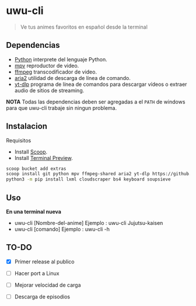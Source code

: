 # uwu-cli
>Ve tus animes favoritos en español desde la terminal

 ## Dependencias

 - [Python](https://www.python.org/downloads/) interprete del lenguaje Python.
 - [mpv](https://sourceforge.net/projects/mpv-player-windows/files/64bit-v3/) reproductor de video.
 - [ffmpeg](https://ffmpeg.org/download.html) transcodificador de video.
 - [aria2](https://aria2.github.io/) utilidad de descarga de línea de comando.
 - [yt-dlp](https://github.com/yt-dlp/yt-dlp) programa de línea de comandos para descargar vídeos o extraer audio de sitios de streaming.

 **NOTA** Todas las dependencias deben ser agregadas a el `PATH` de windows para que uwu-cli trabaje sin ningun problema.

 ## Instalacion

 Requisitos
 - Install <a href="https://scoop.sh/" target='_blank'>Scoop</a>.
 - Install <a href="https://apps.microsoft.com/detail/9n8g5rfz9xk3?hl=en-us&gl=US" target='_blank'>Terminal Preview</a>.

 ```sh
 scoop bucket add extras
 scoop install git python mpv ffmpeg-shared aria2 yt-dlp https://github.com/NightDarkness/uwu-cli/releases/download/0.1/uwu-cli.json
 python3 -m pip install lxml cloudscraper bs4 keyboard soupsieve
 ```

## Uso

 **En una terminal nueva**

- uwu-cli [Nombre-del-anime]    Ejemplo : uwu-cli Jujutsu-kaisen
- uwu-cli [comando]             Ejemplo : uwu-cli -h

## TO-DO

- [x] Primer release al publico
- [ ] Hacer port a Linux
- [ ] Mejorar velocidad de carga
- [ ] Descarga de episodios

